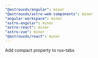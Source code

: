 ```yaml
---
"@astrouxds/angular": minor
"@astrouxds/astro-web-components": minor
"angular-workspace": minor
"astro-angular": minor
"astro-react": minor
"astro-vue": minor
"@astrouxds/react": minor
---
```


Add compact property to rux-tabs
